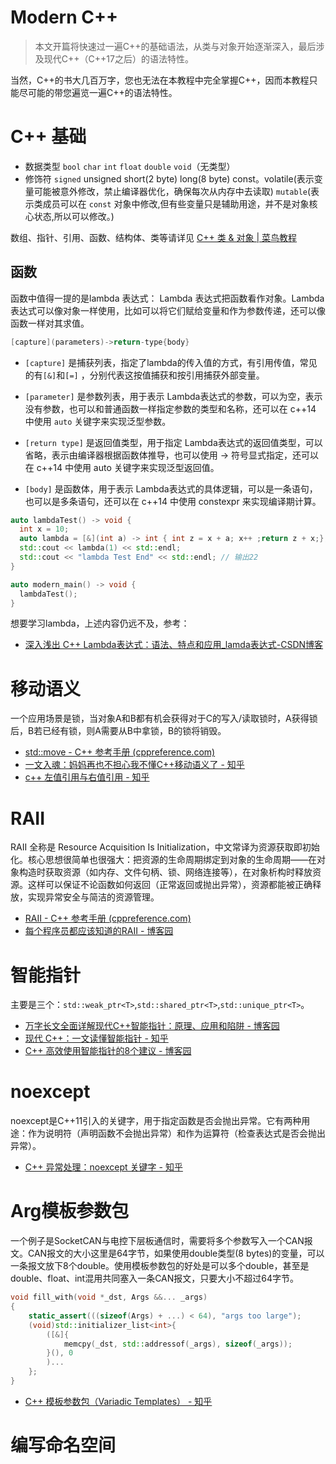 # Modern C++

> 本文开篇将快速过一遍C++的基础语法，从类与对象开始逐渐深入，最后涉及现代C++（C++17之后）的语法特性。

当然，C++的书大几百万字，您也无法在本教程中完全掌握C++，因而本教程只能尽可能的带您遍览一遍C++的语法特性。

# C++ 基础
- 数据类型 `bool` `char` `int` `float` `double` `void`（无类型）
- 修饰符 `signed` unsigned short(2 byte) long(8 byte) const。volatile(表示变量可能被意外修改，禁止编译器优化，确保每次从内存中去读取) `mutable`(表示类成员可以在 `const` 对象中修改,但有些变量只是辅助用途，并不是对象核心状态,所以可以修改。)

数组、指针、引用、函数、结构体、类等请详见 [C++ 类 & 对象 | 菜鸟教程](https://www.runoob.com/cplusplus/cpp-classes-objects.html)
## 函数
函数中值得一提的是lambda 表达式：
	Lambda 表达式把函数看作对象。Lambda 表达式可以像对象一样使用，比如可以将它们赋给变量和作为参数传递，还可以像函数一样对其求值。

```cpp
[capture](parameters)->return-type{body}
```

- `[capture]` 是捕获列表，指定了lambda的传入值的方式，有引用传值，常见的有`[&]`和`[=]` ，分别代表这按值捕获和按引用捕获外部变量。

- `[parameter]` 是参数列表，用于表示 Lambda表达式的参数，可以为空，表示没有参数，也可以和普通函数一样指定参数的类型和名称，还可以在 c++14 中使用 `auto` 关键字来实现泛型参数。
- `[return type]` 是返回值类型，用于指定 Lambda表达式的返回值类型，可以省略，表示由编译器根据函数体推导，也可以使用 -> 符号显式指定，还可以在 c++14 中使用 auto 关键字来实现泛型返回值。
-  `[body]` 是函数体，用于表示 Lambda表达式的具体逻辑，可以是一条语句，也可以是多条语句，还可以在 c++14 中使用 constexpr 来实现编译期计算。

```cpp
auto lambdaTest() -> void {
  int x = 10;
  auto lambda = [&](int a) -> int { int z = x + a; x++ ;return z + x;};
  std::cout << lambda(1) << std::endl;
  std::cout << "lambda Test End" << std::endl; // 输出22
}

auto modern_main() -> void {
  lambdaTest();
}
```

想要学习lambda，上述内容仍远不及，参考：

- [深入浅出 C++ Lambda表达式：语法、特点和应用_lamda表达式-CSDN博客](https://blog.csdn.net/m0_60134435/article/details/136151698)

# 移动语义
一个应用场景是锁，当对象A和B都有机会获得对于C的写入/读取锁时，A获得锁后，B若已经有锁，则A需要从B中拿锁，B的锁将销毁。

- [std::move - C++ 参考手册 (cppreference.com)](https://cppreference.cn/w/cpp/utility/move)
- [一文入魂：妈妈再也不担心我不懂C++移动语义了 - 知乎](https://zhuanlan.zhihu.com/p/455848360)
- [ c++ 左值引用与右值引用 - 知乎](https://zhuanlan.zhihu.com/p/97128024)
# RAII
RAII 全称是 Resource Acquisition Is Initialization，中文常译为资源获取即初始化。核心思想很简单也很强大：把资源的生命周期绑定到对象的生命周期——在对象构造时获取资源（如内存、文件句柄、锁、网络连接等），在对象析构时释放资源。这样可以保证不论函数如何返回（正常返回或抛出异常），资源都能被正确释放，实现异常安全与简洁的资源管理。

- [RAII - C++ 参考手册 (cppreference.com)](https://cppreference.cn/w/cpp/language/raii)
- [每个程序员都应该知道的RAII - 博客园](https://www.cnblogs.com/qiangz/p/17795846.html)
# 智能指针
主要是三个：`std::weak_ptr<T>`,`std::shared_ptr<T>`,`std::unique_ptr<T>`。

- [万字长文全面详解现代C++智能指针：原理、应用和陷阱  - 博客园](https://www.cnblogs.com/qiangz/p/17911186.html)
- [现代 C++：一文读懂智能指针 - 知乎](https://zhuanlan.zhihu.com/p/150555165) 
- [C++ 高效使用智能指针的8个建议  - 博客园](https://www.cnblogs.com/qiangz/p/17904768.html)
# noexcept
noexcept是C++11引入的关键字，用于指定函数是否会抛出异常。它有两种用途：作为说明符（声明函数不会抛出异常）和作为运算符（检查表达式是否会抛出异常）。

- [C++ 异常处理：noexcept 关键字 - 知乎](https://zhuanlan.zhihu.com/p/1908050280634881478)

# Arg模板参数包

一个例子是SocketCAN与电控下层板通信时，需要将多个参数写入一个CAN报文。CAN报文的大小这里是64字节，如果使用double类型(8 bytes)的变量，可以一条报文放下8个double。使用模板参数包的好处是可以多个double，甚至是double、float、int混用共同塞入一条CAN报文，只要大小不超过64字节。

```cpp
void fill_with(void *_dst, Args &&... _args)
{
    static_assert(((sizeof(Args) + ...) < 64), "args too large");
    (void)std::initializer_list<int>{
        ([&]{
            memcpy(_dst, std::addressof(_args), sizeof(_args));
        }(), 0
        )...
    };
}
```

- [C++ 模板参数包（Variadic Templates） - 知乎](https://zhuanlan.zhihu.com/p/718517878)

# 编写命名空间
